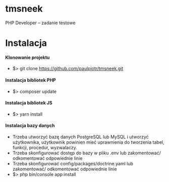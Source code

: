 # tmsneek
PHP Developer – zadanie testowe

# Instalacja

#### Klonowanie projektu

- $> git clone https://github.com/paulpiotr/tmsneek.git

#### Instalacja bibliotek PHP

- $> composer update

#### Instalacja bibliotek JS

- $> yarn install

#### Instalacja bazy danych

- Trzeba utworzyć bazę danych PostgreSQL lub MySQL i utworzyć użytkownika, użytkownik powinien mieć uprawnienia do tworzenia tabel, funkcji, procedur, wyzwalaczy.
- Trzeba skonfigurować dostęp do bazy w pliku .env lub zakomentować/ odkomentować odpowiednie linie
- Trzeba skonfigurować config/packages/doctrine.yaml lub zakomentować/ odkomentować odpowiednie linie
- $> php bin/console app:install